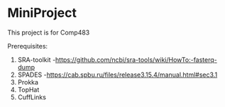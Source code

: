 # MiniProject

This project is for Comp483

Prerequisites:
1) SRA-toolkit
  -https://github.com/ncbi/sra-tools/wiki/HowTo:-fasterq-dump
3) SPADES
  -https://cab.spbu.ru/files/release3.15.4/manual.html#sec3.1
4) Prokka
5) TopHat
6) CuffLinks
